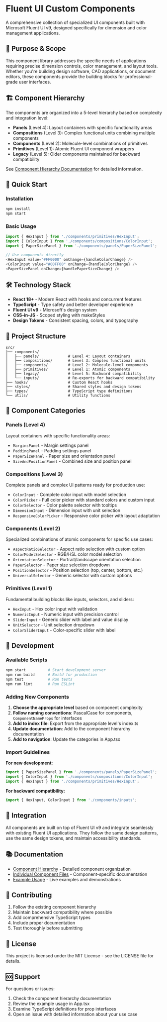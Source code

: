 # Fluent UI Custom Components

A comprehensive collection of specialized UI components built with Microsoft Fluent UI v9, designed specifically for dimension and color management applications.

## 🎯 Purpose & Scope

This component library addresses the specific needs of applications requiring precise dimension controls, color management, and layout tools. Whether you're building design software, CAD applications, or document editors, these components provide the building blocks for professional-grade user interfaces.

## 🏗️ Component Hierarchy

The components are organized into a 5-level hierarchy based on complexity and integration level:

- **Panels** (Level 4): Layout containers with specific functionality areas
- **Compositions** (Level 3): Complex functional units combining multiple components
- **Components** (Level 2): Molecule-level combinations of primitives
- **Primitives** (Level 1): Atomic Fluent UI component wrappers
- **Legacy** (Level 5): Older components maintained for backward compatibility

See [Component Hierarchy Documentation](./src/components/README.md) for detailed information.

## 🚀 Quick Start

### Installation

```bash
npm install
npm start
```

### Basic Usage

```typescript
import { HexInput } from './components/primitives/HexInput';
import { ColorInput } from './components/compositions/ColorInput';
import { PaperSizePanel } from './components/panels/PaperSizePanel';

// Use components directly
<HexInput value="#FF0000" onChange={handleColorChange} />
<ColorInput value="#00FF00" onChange={handleColorChange} />
<PaperSizePanel onChange={handlePaperSizeChange} />
```

## 🛠️ Technology Stack

- **React 18+** - Modern React with hooks and concurrent features
- **TypeScript** - Type safety and better developer experience
- **Fluent UI v9** - Microsoft's design system
- **CSS-in-JS** - Scoped styling with makeStyles
- **Design Tokens** - Consistent spacing, colors, and typography

## 📁 Project Structure

```
src/
├── components/
│   ├── panels/             # Level 4: Layout containers
│   ├── compositions/       # Level 3: Complex functional units
│   ├── components/         # Level 2: Molecule-level components
│   ├── primitives/         # Level 1: Atomic components
│   ├── legacy/             # Level 5: Backward compatibility
│   └── inputs/             # Re-exports for backward compatibility
├── hooks/                  # Custom React hooks
├── styles/                 # Shared styles and design tokens
├── types/                  # TypeScript type definitions
└── utils/                  # Utility functions
```

## 🎨 Component Categories

### Panels (Level 4)
Layout containers with specific functionality areas:
- `MarginsPanel` - Margin settings panel
- `PaddingPanel` - Padding settings panel
- `PaperSizePanel` - Paper size and orientation panel
- `SizeAndPositionPanel` - Combined size and position panel

### Compositions (Level 3)
Complete panels and complex UI patterns ready for production use:
- `ColorInput` - Complete color input with model selection
- `ColorPicker` - Full color picker with standard colors and custom input
- `ColorSelector` - Color palette selector with tooltips
- `DimensionInput` - Dimension input with unit selection
- `ResponsiveColorPicker` - Responsive color picker with layout adaptation

### Components (Level 2)
Specialized combinations of atomic components for specific use cases:
- `AspectRatioSelector` - Aspect ratio selection with custom option
- `ColorModelSelector` - RGB/HSL color model selection
- `OrientationSelector` - Portrait/landscape orientation selection
- `PaperSelector` - Paper size selection dropdown
- `PositionSelector` - Position selection (top, center, bottom, etc.)
- `UniversalSelector` - Generic selector with custom options

### Primitives (Level 1)
Fundamental building blocks like inputs, selectors, and sliders:
- `HexInput` - Hex color input with validation
- `NumericInput` - Numeric input with precision control
- `SliderInput` - Generic slider with label and value display
- `UnitSelector` - Unit selection dropdown
- `ColorSliderInput` - Color-specific slider with label

## 🔧 Development

### Available Scripts

```bash
npm start          # Start development server
npm run build      # Build for production
npm test           # Run tests
npm run lint       # Run ESLint
```

### Adding New Components

1. **Choose the appropriate level** based on component complexity
2. **Follow naming conventions**: PascalCase for components, `ComponentNameProps` for interfaces
3. **Add to index file**: Export from the appropriate level's index.ts
4. **Update documentation**: Add to the component hierarchy documentation
5. **Add to navigation**: Update the categories in App.tsx

### Import Guidelines

**For new development:**
```typescript
import { PaperSizePanel } from './components/panels/PaperSizePanel';
import { ColorInput } from './components/compositions/ColorInput';
import { HexInput } from './components/primitives/HexInput';
```

**For backward compatibility:**
```typescript
import { HexInput, ColorInput } from './components/inputs';
```

## 🎯 Integration

All components are built on top of Fluent UI v9 and integrate seamlessly with existing Fluent UI applications. They follow the same design patterns, use the same design tokens, and maintain accessibility standards.

## 📚 Documentation

- [Component Hierarchy](./src/components/README.md) - Detailed component organization
- [Individual Component Files](./src/components/) - Component-specific documentation
- [Example Usage](./src/App.tsx) - Live examples and demonstrations

## 🤝 Contributing

1. Follow the existing component hierarchy
2. Maintain backward compatibility where possible
3. Add comprehensive TypeScript types
4. Include proper documentation
5. Test thoroughly before submitting

## 📄 License

This project is licensed under the MIT License - see the LICENSE file for details.

## 🆘 Support

For questions or issues:
1. Check the component hierarchy documentation
2. Review the example usage in App.tsx
3. Examine TypeScript definitions for prop interfaces
4. Open an issue with detailed information about your use case 